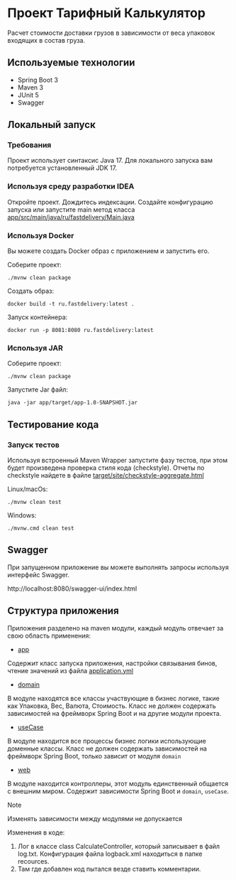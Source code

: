 # Проект Тарифный Калькулятор

Расчет стоимости доставки грузов в зависимости от веса
упаковок входящих в состав груза.

## Используемые технологии

- Spring Boot 3
- Maven 3
- JUnit 5
- Swagger

## Локальный запуск

### Требования

Проект использует синтаксис Java 17. Для локального запуска вам потребуется
установленный JDK 17.

### Используя среду разработки IDEA

Откройте проект. Дождитесь индексации. Создайте конфигурацию запуска
или запустите main метод класса [app/src/main/java/ru/fastdelivery/Main.java](app/src/main/java/ru/fastdelivery/Main.java)

### Используя Docker

Вы можете создать Docker образ с приложением и запустить его.

Соберите проект:

```shell
./mvnw clean package
```

Создать образ:

```shell
docker build -t ru.fastdelivery:latest .
```

Запуск контейнера:

```shell
docker run -p 8081:8080 ru.fastdelivery:latest
```

### Используя JAR

Соберите проект:

```shell
./mvnw clean package
```

Запустите Jar файл:

```shell
java -jar app/target/app-1.0-SNAPSHOT.jar
```

## Тестирование кода

### Запуск тестов

Используя встроенный Maven Wrapper запустите
фазу тестов, при этом будет произведена проверка
стиля кода (checkstyle). Отчеты по checkstyle
найдете в файле
[target/site/checkstyle-aggregate.html](target/site/checkstyle-aggregate.html) 

Linux/macOs:

```shell
./mvnw clean test
```

Windows:

```shell
./mvnw.cmd clean test
```

## Swagger

При запущенном приложение вы можете
выполнять запросы используя интерфейс Swagger. 

http://localhost:8080/swagger-ui/index.html

## Структура приложения

Приложения разделено на maven модули, каждый
модуль отвечает за свою область применения:

- [app](app)

Содержит класс запуска приложения, настройки связывания бинов,
чтение значений из файла [application.yml](app/src/main/resources/application.yml)

- [domain](domain)

В модуле находятся все классы участвующие в бизнес логике, такие как Упаковка,
Вес, Валюта, Стоимость. Класс не должен содержать зависимостей на фреймворк Spring Boot и на другие модули проекта.

- [useCase](useCase)

В модуле находится все процессы бизнес логики использующие доменные
классы. Класс не должен содержать зависимостей на фреймворк Spring Boot, только зависит от модуля `domain`

- [web](web)

В модуле находится контроллеры, этот модуль единственный общается с
внешним миром. Содержит зависимости Spring Boot и `domain`, `useCase`.

> [!NOTE]
> Изменять зависимости между модулями не допускается

Изменения в коде: 
1. Лог в классе class CalculateController, который записывает в файл log.txt. 
Конфигурация файла logback.xml находиться в папке recources.
2. Там где добавлен код пытался везде ставить комментарии. 
